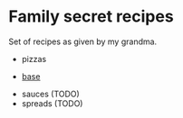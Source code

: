 # Family secret recipes

Set of recipes as given by my grandma.

* pizzas
+ [base](.OAK_family_recipes/pizzas/base.md)

* sauces (TODO)
* spreads (TODO)